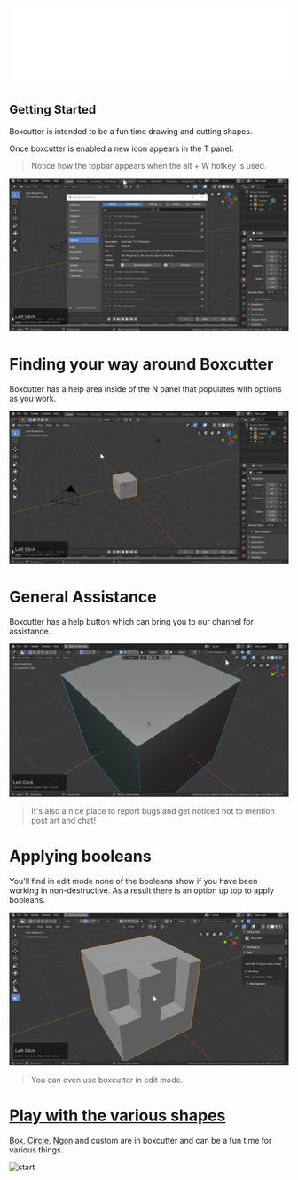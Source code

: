 ![header](img/banner.gif)

## Getting Started

Boxcutter is intended to be a fun time drawing and cutting shapes.

Once boxcutter is enabled a new icon appears in the T panel.

 > Notice how the topbar appears when the alt + W hotkey is used.

 ![start](img/getstart1/g1.gif)

# Finding your way around Boxcutter

Boxcutter has a help area inside of the N panel that populates with options as you work.

![start](img/getstart1/g2.gif)

# General Assistance

Boxcutter has a help button which can bring you to our channel for assistance.

![start](img/getstart1/g5.gif)

> It's also a nice place to report bugs and get noticed not to mention post art and chat!

# Applying booleans

You'll find in edit mode none of the booleans show if you have been working in non-destructive. As a result there is an option up top to apply booleans.

![start](img/getstart1/g3.gif)

> You can even use boxcutter in edit mode.

# [Play with the various shapes](shapes.md)

[Box](shape_box.md), [Circle](shape_circle.md), [Ngon](shape_ngon.md) and custom are in boxcutter and can be a fun time for various things.

![start](img/getstart1/g4.gif)

